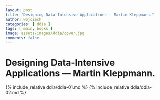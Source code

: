 ```yaml
---
layout: post
title: "Designing Data-Intensive Applications — Martin Kleppmann."
author: wojciech
categories: [ ddia ]
tags: [ main, books ]
image: assets/images/ddia/cover.jpg
comments: false
---
```


# Designing Data-Intensive Applications — Martin Kleppmann.

{% include_relative ddia/ddia-01.md %}
{% include_relative ddia/ddia-02.md %}
